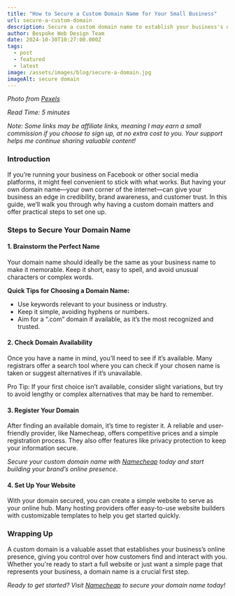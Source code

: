 ```yaml
---
title: "How to Secure a Custom Domain Name for Your Small Business"
url: secure-a-custom-domain
description: Secure a custom domain name to establish your business's online presence beyond social media. Discover the steps and best practices to create a professional brand, including tips for finding, registering, and setting up your domain.
author: Bespoke Web Design Team
date: 2024-10-30T10:27:00.000Z
tags:
  - post
  - featured
  - latest
image: /assets/images/blog/secure-a-domain.jpg
imageAlt: secure domain
---
```

*Photo from <a href="https://www.freepik.com/free-photo/website-hosting-concept-with-search-bar_26412525.htm#fromView=search&page=2&position=29&uuid=1f016c88-e4ed-40e4-8b5f-498653d9aad7" target="_blank">Pexels</a>*

*Read Time: 5 minutes*

*Note: Some links may be affiliate links, meaning I may earn a small commission if you choose to sign up, at no extra cost to you. Your support helps me continue sharing valuable content!*

<h3>Introduction</h3>

If you’re running your business on Facebook or other social media platforms, it might feel convenient to stick with what works. But having your own domain name—your own corner of the internet—can give your business an edge in credibility, brand awareness, and customer trust. In this guide, we’ll walk you through why having a custom domain matters and offer practical steps to set one up.

<h3>Steps to Secure Your Domain Name</h3>

<h4>1. Brainstorm the Perfect Name</h4>

Your domain name should ideally be the same as your business name to make it memorable. Keep it short, easy to spell, and avoid unusual characters or complex words.

<strong>Quick Tips for Choosing a Domain Name:</strong>

<ul>
<li>Use keywords relevant to your business or industry.</li>
<li>Keep it simple, avoiding hyphens or numbers.</li>
<li>Aim for a “.com” domain if available, as it’s the most recognized and trusted.</li>
</ul>

<h4>2. Check Domain Availability</h4>

Once you have a name in mind, you’ll need to see if it’s available. Many registrars offer a search tool where you can check if your chosen name is taken or suggest alternatives if it’s unavailable.

Pro Tip: If your first choice isn’t available, consider slight variations, but try to avoid lengthy or complex alternatives that may be hard to remember.

<h4>3. Register Your Domain</h4>

After finding an available domain, it’s time to register it. A reliable and user-friendly provider, like Namecheap, offers competitive prices and a simple registration process. They also offer features like privacy protection to keep your information secure.

*Secure your custom domain name with <a href="https://namecheap.pxf.io/Kjov1a" target="_blank">Namecheap</a> today and start building your brand’s online presence.*

<h4>4. Set Up Your Website</h4>

With your domain secured, you can create a simple website to serve as your online hub. Many hosting providers offer easy-to-use website builders with customizable templates to help you get started quickly.

<h3>Wrapping Up</h3>

A custom domain is a valuable asset that establishes your business’s online presence, giving you control over how customers find and interact with you. Whether you're ready to start a full website or just want a simple page that represents your business, a domain name is a crucial first step.

*Ready to get started? Visit <a href="https://namecheap.pxf.io/Kjov1a" target="_blank">Namecheap</a> to secure your domain name today!*